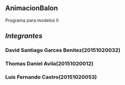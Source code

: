 ## AnimacionBalon
Programa para modelos II 
## _Integrantes_
### David Santiago Garces Benitez(20151020032) 
### Thomas Daniel Avila(20151020012)
### Luis Fernando Castro(20151020053)
